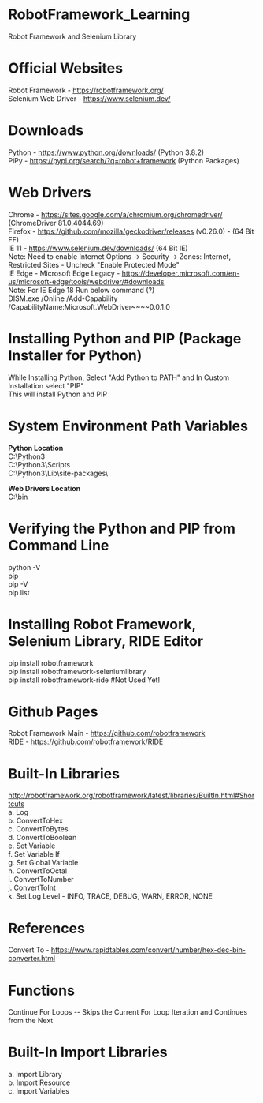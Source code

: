 # RobotFramework_Learning
Robot Framework and Selenium Library

# Official Websites
Robot Framework - https://robotframework.org/  
Selenium Web Driver - https://www.selenium.dev/

# Downloads
Python - https://www.python.org/downloads/    (Python 3.8.2)  <br />
PiPy   - https://pypi.org/search/?q=robot+framework    (Python Packages)  

# Web Drivers
Chrome  - https://sites.google.com/a/chromium.org/chromedriver/  (ChromeDriver 81.0.4044.69)  <br />
Firefox - https://github.com/mozilla/geckodriver/releases   (v0.26.0) - (64 Bit FF)   <br />
IE 11   - https://www.selenium.dev/downloads/  (64 Bit IE)   <br />
        Note: Need to enable Internet Options -> Security -> Zones: Internet, Restricted Sites - Uncheck "Enable Protected Mode"   <br />
IE Edge - Microsoft Edge Legacy - https://developer.microsoft.com/en-us/microsoft-edge/tools/webdriver/#downloads     <br />
        Note: For IE Edge 18 Run below command  (?)   <br />
        DISM.exe /Online /Add-Capability /CapabilityName:Microsoft.WebDriver~~~~0.0.1.0

# Installing Python and PIP (Package Installer for Python)
While Installing Python, Select "Add Python to PATH" and In Custom Installation select "PIP"  <br/>
This will install Python and PIP

# System Environment Path Variables
<b>Python Location</b>  <br/>
C:\Python3     <br/>
C:\Python3\Scripts  <br/>
C:\Python3\Lib\site-packages\  

<b>Web Drivers Location</b>  <br/>
C:\bin      <br/>


# Verifying the Python and PIP from Command Line
python -V  <br>
pip  <br>
pip -V  <br>
pip  list  <br>

# Installing Robot Framework, Selenium Library, RIDE Editor
pip install robotframework  <br>
pip install robotframework-seleniumlibrary <br>
pip install robotframework-ride       #Not Used Yet!


# Github Pages
Robot Framework Main - https://github.com/robotframework   <br>
RIDE - https://github.com/robotframework/RIDE


# Built-In Libraries
http://robotframework.org/robotframework/latest/libraries/BuiltIn.html#Shortcuts   <br>
a. Log <br>
b. ConvertToHex <br>
c. ConvertToBytes <br>
d. ConvertToBoolean <br>
e. Set Variable  <br>
f. Set Variable If <br>
g. Set Global Variable <br>
h. ConvertToOctal  <br>
i. ConvertToNumber  <br>
j. ConvertToInt  <br>
k. Set Log Level - INFO, TRACE, DEBUG, WARN, ERROR, NONE

# References
Convert To - https://www.rapidtables.com/convert/number/hex-dec-bin-converter.html

# Functions
Continue For Loops -- Skips the Current For Loop Iteration and Continues from the Next

# Built-In Import Libraries
a. Import Library <br>
b. Import Resource <br>
c. Import Variables <br>
